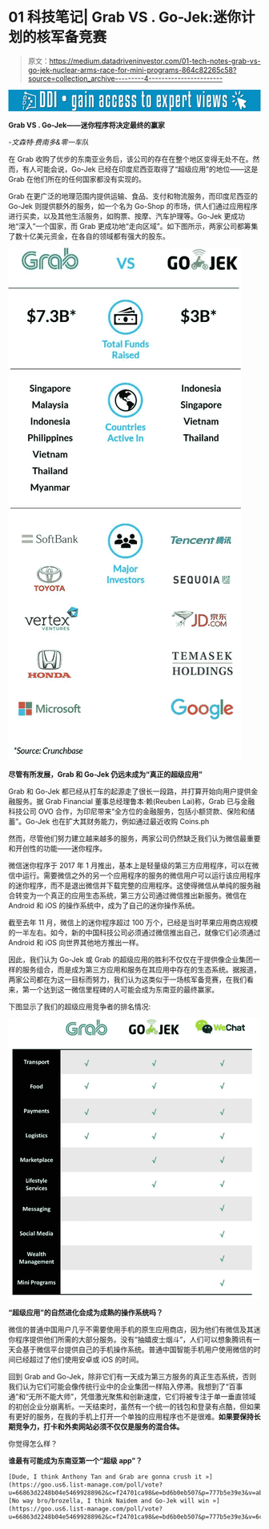# 01 科技笔记| Grab VS . Go-Jek:迷你计划的核军备竞赛

> 原文：<https://medium.datadriveninvestor.com/01-tech-notes-grab-vs-go-jek-nuclear-arms-race-for-mini-programs-864c82265c58?source=collection_archive---------4----------------------->

[![](img/3a20e4a34d9613f7d153dfbced04f7f3.png)](http://www.track.datadriveninvestor.com/1B9E)

**Grab VS . Go-Jek——迷你程序将决定最终的赢家**

*-文森特·费南多&零一车队*

在 Grab 收购了优步的东南亚业务后，该公司的存在在整个地区变得无处不在。然而，有人可能会说，Go-Jek 已经在印度尼西亚取得了“超级应用”的地位——这是 Grab 在他们所在的任何国家都没有实现的。

Grab 在更广泛的地理范围内提供运输、食品、支付和物流服务，而印度尼西亚的 Go-Jek 则提供额外的服务，如一个名为 Go-Shop 的市场，供人们通过应用程序进行买卖，以及其他生活服务，如购票、按摩、汽车护理等。Go-Jek 更成功地“深入”一个国家，而 Grab 更成功地“走向区域”。如下图所示，两家公司都筹集了数十亿美元资金，在各自的领域都有强大的股东。

![](img/6a432f823893c06ef713f9631f9b6617.png)

**尽管有所发展，Grab 和 Go-Jek 仍远未成为“真正的超级应用”**

Grab 和 Go-Jek 都已经从打车的起源走了很长一段路，并打算开始向用户提供金融服务。据 Grab Financial 董事总经理鲁本·赖(Reuben Lai)称，Grab 已与金融科技公司 OVO 合作，为印尼带来“全方位的金融服务，包括小额贷款、保险和储蓄”。Go-Jek 也在扩大其财务能力，例如通过最近收购 Coins.ph

然而，尽管他们努力建立越来越多的服务，两家公司仍然缺乏我们认为微信最重要和开创性的功能——迷你程序。

微信迷你程序于 2017 年 1 月推出，基本上是轻量级的第三方应用程序，可以在微信中运行。需要微信之外的另一个应用程序的服务的微信用户可以运行该应用程序的迷你程序，而不是退出微信并下载完整的应用程序。这使得微信从单纯的服务融合转变为一个真正的应用生态系统，第三方公司通过微信推出新服务。微信在 Android 和 iOS 的操作系统中，成为了自己的迷你操作系统。

截至去年 11 月，微信上的迷你程序超过 100 万个，已经是当时苹果应用商店规模的一半左右。如今，新的中国科技公司必须通过微信推出自己，就像它们必须通过 Android 和 iOS 向世界其他地方推出一样。

因此，我们认为 Go-Jek 或 Grab 的超级应用的胜利不仅仅在于提供像企业集团一样的服务组合，而是成为第三方应用和服务在其应用中存在的生态系统。据报道，两家公司都在为这一目标而努力，我们认为这类似于一场核军备竞赛，在我们看来，第一个达到这一微信里程碑的人可能会成为东南亚的最终赢家。

下图显示了我们的超级应用竞争者的排名情况:

![](img/17bfd5c3b9eda8fc2426e94c801b3599.png)

**“超级应用”的自然进化会成为成熟的操作系统吗？**

微信的普通中国用户几乎不需要使用手机的原生应用商店，因为他们有微信及其迷你程序提供他们所需的大部分服务。没有“抽嬉皮士烟斗”，人们可以想象腾讯有一天会基于微信平台提供自己的手机操作系统。普通中国智能手机用户使用微信的时间已经超过了他们使用安卓或 iOS 的时间。

回到 Grab and Go-Jek，除非它们有一天成为第三方服务的真正生态系统，否则我们认为它们可能会像传统行业中的企业集团一样陷入停滞。我想到了“百事通”和“无所不能大师”，凭借激光聚焦和创新速度，它们将被专注于单一垂直领域的初创企业分崩离析。一天结束时，虽然有一个统一的钱包和登录有点酷，但如果有更好的服务，在我的手机上打开一个单独的应用程序也不是很难。**如果要保持长期竞争力，打卡和外卖网站必须不仅仅是服务的混合体。**

你觉得怎么样？

**谁最有可能成为东南亚第一个“超级 app”？**

```
[Dude, I think Anthony Tan and Grab are gonna crush it »](https://goo.us6.list-manage.com/poll/vote?u=66863d2248b04e54699288962&c=f24701ca98&e=bd6b0eb507&p=777b5e39e3&v=abb62f9946)[No way bro/brozella, I think Naidem and Go-Jek will win »](https://goo.us6.list-manage.com/poll/vote?u=66863d2248b04e54699288962&c=f24701ca98&e=bd6b0eb507&p=777b5e39e3&v=6c96cd253d)
```